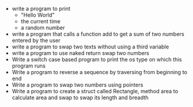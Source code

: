 * write a program to print 
  * "Hello World"
  * the current time
  * a random number
* write a program that calls a function add to get a sum of two numbers entered by the user
* write a program to swap two texts without using a third variable
* write a program to use naked return swap two numbers 
* Write a switch case based program to print the os type on which this program runs
* Write a program to reverse a sequence by traversing from beginning to end
* Write a program to swap two numbers using pointers
* Write a program to create a struct called Rectangle, method area to calculate area and swap to swap its length and breadth

